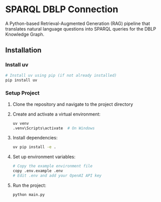 # SPARQL DBLP Connection

A Python-based Retrieval-Augmented Generation (RAG) pipeline that translates natural language questions into SPARQL queries for the DBLP Knowledge Graph.


## Installation

### Install uv

```bash
# Install uv using pip (if not already installed)
pip install uv
```

### Setup Project

1. Clone the repository and navigate to the project directory

2. Create and activate a virtual environment:
   ```bash
   uv venv
   .venv\Scripts\activate  # On Windows
   ```

3. Install dependencies:
   ```bash
   uv pip install -e .
   ```

4. Set up environment variables:
   ```bash
   # Copy the example environment file
   copy .env.example .env
   # Edit .env and add your OpenAI API key
   ```

5. Run the project:
   ```bash
   python main.py
   ```
